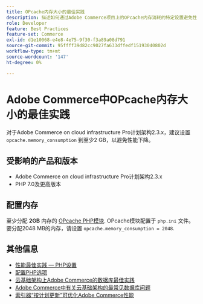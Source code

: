 ```yaml
---
title: OPcache内存大小的最佳实践
description: 描述如何通过Adobe Commerce项目上的OPcache内存消耗的特定设置避免性能下降。
role: Developer
feature: Best Practices
feature-set: Commerce
exl-id: d1e10068-e4e8-4e75-9f30-f3a89a08d791
source-git-commit: 95ffff39d82cc9027fa633dffedf15193040802d
workflow-type: tm+mt
source-wordcount: '147'
ht-degree: 0%

---
```


# Adobe Commerce中OPcache内存大小的最佳实践

对于Adobe Commerce on cloud infrastructure Pro计划架构2.3.x，建议设置 `opcache.memory_consumption` 到至少2 GB，以避免性能下降。

## 受影响的产品和版本

* Adobe Commerce on cloud infrastructure Pro计划架构2.3.x
* PHP 7.0及更高版本

## 配置内存

至少分配 **2GB** 内存的 [OPcache PHP模块](https://www.php.net/manual/en/book.opcache.php). OPcache模块配置于 `php.ini` 文件。 要分配2048 MB的内存，请设置 `opcache.memory_consumption = 2048`.

## 其他信息

* [性能最佳实践 — PHP设置](../../../performance/software.md#php-settings)
* [配置PHP选项](https://devdocs.magento.com/cloud/project/project-conf-files_magento-app.html#customize-phpini-settings)
* [云基础架构上Adobe Commerce的数据库最佳实践](database-on-cloud.md)
* [Adobe Commerce中有关云基础架构的最常见数据库问题](../maintenance/resolve-database-performance-issues.md)
* [索引器“按计划更新”可优化Adobe Commerce性能](../maintenance/indexer-configuration.md)
